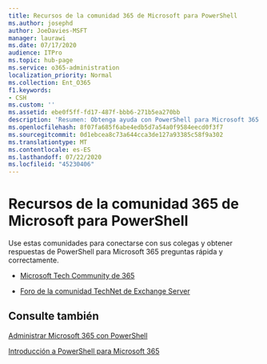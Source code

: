 ```yaml
---
title: Recursos de la comunidad 365 de Microsoft para PowerShell
ms.author: josephd
author: JoeDavies-MSFT
manager: laurawi
ms.date: 07/17/2020
audience: ITPro
ms.topic: hub-page
ms.service: o365-administration
localization_priority: Normal
ms.collection: Ent_O365
f1.keywords:
- CSH
ms.custom: ''
ms.assetid: ebe0f5ff-fd17-487f-bbb6-271b5ea270bb
description: 'Resumen: Obtenga ayuda con PowerShell para Microsoft 365 desde estos lugares de la comunidad.'
ms.openlocfilehash: 8f07fa685f6abe4edb5d7a54a0f9584eecd0f3f7
ms.sourcegitcommit: 0d1ebcea8c73a644cca3de127a93385c58f9a302
ms.translationtype: MT
ms.contentlocale: es-ES
ms.lasthandoff: 07/22/2020
ms.locfileid: "45230406"
---
```

# <a name="microsoft-365-community-resources-for-powershell"></a>Recursos de la comunidad 365 de Microsoft para PowerShell

Use estas comunidades para conectarse con sus colegas y obtener respuestas de PowerShell para Microsoft 365 preguntas rápida y correctamente. 
  
- [Microsoft Tech Community de 365](https://techcommunity.microsoft.com/t5/microsoft-365/ct-p/microsoft365)
    
- [Foro de la comunidad TechNet de Exchange Server](https://social.technet.microsoft.com/Forums/exchange/home?forum=exchangesvrgeneral)
    
## <a name="see-also"></a>Consulte también

[Administrar Microsoft 365 con PowerShell](manage-office-365-with-office-365-powershell.md)
  
[Introducción a PowerShell para Microsoft 365](getting-started-with-office-365-powershell.md)

